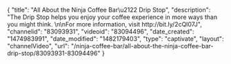 {
    "title": "All About the Ninja Coffee Bar\u2122 Drip Stop",
    "description": "The Drip Stop helps you enjoy your coffee experience in more ways than you might think. \n\nFor more information, visit http:\/\/bit.ly\/2cQl07J",
    "channelid": "83093931",
    "videoid": "83094496",
    "date_created": "1474983991",
    "date_modified": "1482179403",
    "type": "captivate",
    "layout": "channelVideo",
    "url": "\/ninja-coffee-bar\/all-about-the-ninja-coffee-bar-drip-stop\/83093931-83094496"
}
